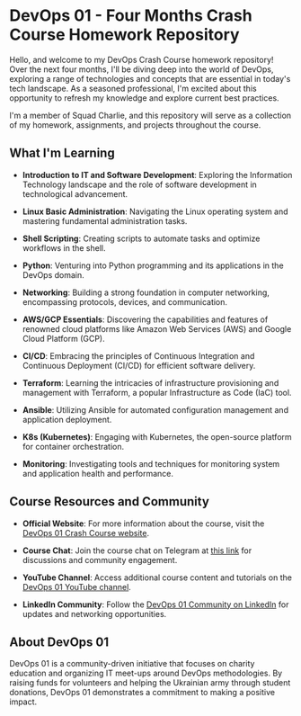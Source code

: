 # DevOps 01 - Four Months Crash Course Homework Repository

Hello, and welcome to my DevOps Crash Course homework repository! Over the next four months, I'll be diving deep into the world of DevOps, exploring a range of technologies and concepts that are essential in today's tech landscape. As a seasoned professional, I'm excited about this opportunity to refresh my knowledge and explore current best practices.

I'm a member of Squad Charlie, and this repository will serve as a collection of my homework, assignments, and projects throughout the course.

## What I'm Learning

- **Introduction to IT and Software Development**: Exploring the Information Technology landscape and the role of software development in technological advancement.

- **Linux Basic Administration**: Navigating the Linux operating system and mastering fundamental administration tasks.

- **Shell Scripting**: Creating scripts to automate tasks and optimize workflows in the shell.

- **Python**: Venturing into Python programming and its applications in the DevOps domain.

- **Networking**: Building a strong foundation in computer networking, encompassing protocols, devices, and communication.

- **AWS/GCP Essentials**: Discovering the capabilities and features of renowned cloud platforms like Amazon Web Services (AWS) and Google Cloud Platform (GCP).

- **CI/CD**: Embracing the principles of Continuous Integration and Continuous Deployment (CI/CD) for efficient software delivery.

- **Terraform**: Learning the intricacies of infrastructure provisioning and management with Terraform, a popular Infrastructure as Code (IaC) tool.

- **Ansible**: Utilizing Ansible for automated configuration management and application deployment.

- **K8s (Kubernetes)**: Engaging with Kubernetes, the open-source platform for container orchestration.

- **Monitoring**: Investigating tools and techniques for monitoring system and application health and performance.

## Course Resources and Community

- **Official Website**: For more information about the course, visit the [DevOps 01 Crash Course website](https://devops01ua.github.io/).

- **Course Chat**: Join the course chat on Telegram at [this link](https://t.me/+n8-HOyw9aMxhOWUy) for discussions and community engagement.

- **YouTube Channel**: Access additional course content and tutorials on the [DevOps 01 YouTube channel](https://www.youtube.com/@DevOps01/videos).

- **LinkedIn Community**: Follow the [DevOps 01 Community on LinkedIn](https://www.linkedin.com/company/devops-01/) for updates and networking opportunities.

## About DevOps 01

DevOps 01 is a community-driven initiative that focuses on charity education and organizing IT meet-ups around DevOps methodologies. By raising funds for volunteers and helping the Ukrainian army through student donations, DevOps 01 demonstrates a commitment to making a positive impact.
